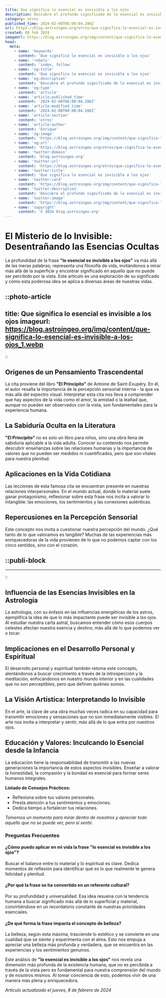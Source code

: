 ```yaml
---
title: Que significa lo esencial es invisible a los ojos
description: Descubre el profundo significado de lo esencial es invisible a los ojos y cómo esta frase transforma nuestra percepción de la vida y las relaciones.
category: otros
published_time: 2024-02-08T08:00:04.286Z
url: https://blog.astroingeo.org/otros/que-significa-lo-esencial-es-invisible-a-los-ojos
created: 08 Feb 2024
imageUrl: https://blog.astroingeo.org/img/content/que-significa-lo-esencial-es-invisible-a-los-ojos_1.webp
head:
  meta:
    - name: 'keywords'
      content: 'Que significa lo esencial es invisible a los ojos'
    - name: 'robots'
      content: 'index, follow'
    - name: 'og:title'
      content: 'Que significa lo esencial es invisible a los ojos'
    - name: 'og:description'
      content: 'Descubre el profundo significado de lo esencial es invisible a los ojos y cómo esta frase transforma nuestra percepción de la vida y las relaciones.'
    - name: 'og:type'
      content: 'article'
    - name: 'article:published_time'
      content: '2024-02-08T08:00:04.286Z'
    - name: 'article:modified_time'
      content: '2024-02-08T08:00:04.286Z'
    - name: 'article:section'
      content: 'otros'
    - name: 'article:author'
      content: 'Enrique'
    - name: 'og:image'
      content: 'https://blog.astroingeo.org/img/content/que-significa-lo-esencial-es-invisible-a-los-ojos_1.webp'
    - name: 'og:url'
      content: 'https://blog.astroingeo.org/otros/que-significa-lo-esencial-es-invisible-a-los-ojos'
    - name: 'twitter:domain'
      content: 'blog.astroingeo.org'
    - name: 'twitter:url'
      content: 'https://blog.astroingeo.org/otros/que-significa-lo-esencial-es-invisible-a-los-ojos'
    - name: 'twitter:title'
      content: 'Que significa lo esencial es invisible a los ojos'
    - name: 'twitter:card'
      content: 'https://blog.astroingeo.org/img/content/que-significa-lo-esencial-es-invisible-a-los-ojos_1.webp'
    - name: 'twitter:description'
      content: 'Descubre el profundo significado de lo esencial es invisible a los ojos y cómo esta frase transforma nuestra percepción de la vida y las relaciones.'
    - name: 'twitter:image'
      content: 'https://blog.astroingeo.org/img/content/que-significa-lo-esencial-es-invisible-a-los-ojos_1.webp'
    - name: 'copyright'
      content: '© 2024 blog.astroingeo.org'
---
```

# El Misterio de lo Invisible: Desentrañando las Esencias Ocultas

La profundidad de la frase **"lo esencial es invisible a los ojos"** va más allá de las meras palabras; representa una filosofía de vida, invitándonos a mirar más allá de la superficie y encontrar significado en aquello que no puede ser percibido por la vista. Este artículo es una exploración de su significado y cómo esta poderosa idea se aplica a diversas áreas de nuestras vidas.


::photo-article
---
title: Que significa lo esencial es invisible a los ojos
imageurl: https://blog.astroingeo.org/img/content/que-significa-lo-esencial-es-invisible-a-los-ojos_1.webp
---
::


## Orígenes de un Pensamiento Trascendental

La cita proviene del libro **"El Principito"** de Antoine de Saint-Exupéry. En él, el autor resalta la importancia de la percepción sensorial interna - la que va más allá del espectro visual. Interpretar esta cita nos lleva a comprender que hay aspectos de la vida como el amor, la amistad o la lealtad que, aunque no pueden ser observados con la vista, son fundamentales para la experiencia humana.

## La Sabiduría Oculta en la Literatura

**"El Principito"** no es solo un libro para niños, sino una obra llena de sabiduría aplicable a la vida adulta. Conocer su contenido nos permite descubrir enseñanzas sobre las relaciones humanas y la importancia de valores que no pueden ser medidos ni cuantificados, pero que son vitales para nuestra plenitud.

## Aplicaciones en la Vida Cotidiana

Las lecciones de esta famosa cita se encuentran presente en nuestras relaciones interpersonales. En el mundo actual, donde lo material suele ganar protagonismo, reflexionar sobre esta frase nos incita a valorar lo intangible: las emociones, los sentimientos y las conexiones auténticas.

## Repercusiones en la Percepción Sensorial

Este concepto nos invita a cuestionar nuestra percepción del mundo. ¿Qué tanto de lo que valoramos es tangible? Muchas de las experiencias más enriquecedoras de la vida provienen de lo que no podemos captar con los cinco sentidos, sino con el corazón.


  ::publi-block
  ---
  ---
  ::
  
  
## Influencia de las Esencias Invisibles en la Astrología

La astrología, con su énfasis en las influencias energéticas de los astros, ejemplifica la idea de que lo más impactante puede ser invisible a los ojos. Al estudiar nuestra carta astral, buscamos entender cómo esos cuerpos celestes afectan nuestra esencia y destino, más allá de lo que podemos ver o tocar.

## Implicaciones en el Desarrollo Personal y Espiritual

El desarrollo personal y espiritual también retoma este concepto, alentándonos a buscar crecimiento a través de la introspección y la meditación, enfocándonos en nuestro mundo interior y en las cualidades que no son perceptibles, pero que definen quiénes somos.

## La Visión Artística: Interpretando lo Invisible

En el arte, la clave de una obra muchas veces radica en su capacidad para transmitir emociones y sensaciones que no son inmediatamente visibles. El arte nos invita a interpretar y sentir, más allá de lo que entra por nuestros ojos.

## Educación y Valores: Inculcando lo Esencial desde la Infancia

La educación tiene la responsabilidad de transmitir a las nuevas generaciones la importancia de estos aspectos invisibles. Enseñar a valorar la honestidad, la compasión y la bondad es esencial para formar seres humanos integrales.

**Listado de Consejos Prácticos:**

- Reflexiona sobre tus valores personales.
- Presta atención a tus sentimientos y emociones.
- Dedica tiempo a fortalecer tus relaciones.

*Tomemos un momento para mirar dentro de nosotros y apreciar todo aquello que no se puede ver, pero sí sentir.*

### Preguntas Frecuentes

#### ¿Cómo puedo aplicar en mi vida la frase "lo esencial es invisible a los ojos"?

Buscar el balance entre lo material y lo espiritual es clave. Dedica momentos de reflexión para identificar qué es lo que realmente te genera felicidad y plenitud.

#### ¿Por qué la frase se ha convertido en un referente cultural?

Por su profundidad y universalidad. Esa idea resuena con la tendencia humana a buscar significado más allá de lo superficial y material, convirtiéndose en un recordatorio constante de nuestras prioridades esenciales.

#### ¿De qué forma la frase impacta el concepto de belleza?

La belleza, según esta máxima, trasciende lo estético y se convierte en una cualidad que se siente y experimenta con el alma. Esto nos empuja a apreciar una belleza más profunda y verdadera, que se encuentra en las experiencias y los sentimientos genuinos.

Este análisis de **"lo esencial es invisible a los ojos"** nos revela una dimensión más profunda de la existencia humana, que no es percibida a través de la vista pero es fundamental para nuestra comprensión del mundo y de nosotros mismos. Al tomar conciencia de esto, podemos vivir de una manera más plena y enriquecedora.

_Artículo actualizado el jueves, 8 de febrero de 2024_